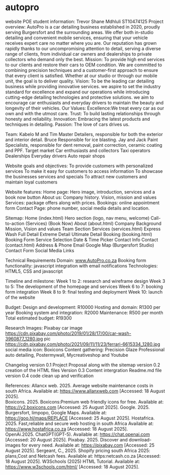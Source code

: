 # autopro
website POE
student information: Trevor Shane Mdhluli ST10474125
Project overview: AutoPro is a car detailing business established in 2020, proudly serving Burgersfort and the surrounding areas. We offer both in-studio detailing and convenient mobile services, ensuring that your vehicle receives expert care no matter where you are. Our reputation has grown rapidly thanks to our uncompromising attention to detail, serving a diverse range of clients, from individual car owners and dealerships to private collectors who demand only the best.
Mission: To provide high end services to our clients and restore their cars to OEM condition. We are committed to combining precision techniques and a customer-first approach to ensure that every client is satisfied. Whether at our studio or through our mobile unit, the goal is to deliver quality.
Vision: To be the leading car detailing business while providing innovative services. we aspire to set the industry standard for excellence and expand our operations while introducing cutting-edge detailing technologies and protective solutions. we aim to encourage car enthusiasts and everyday drivers to maintain the beauty and longevity of their vehicles.
Our Values:
Excellence:We treat every car as our own and with the utmost care.
Trust: To build lasting relationships through honesty and reliability.
Innovation: Embracing the latest products and techniques in detailing.
Passion: The love of cars drives us.

Team: Kabelo M and Tim
Master Detailers, responsible for both the exterior and interior detail.
Bruce
Responsible for ice blasting.
 Jay and Jack
Paint Specialists, responsible for dent removal, paint correction, ceramic coating and PPF.
Target market 
Car enthusiasts and collectors 
Taxi operators 
Dealerships 
Everyday drivers 
Auto repair shops 
 
Website goals and objectives: 
To provide customers with personalized services 
To make it easy for customers to access information 
To showcase the businesses services and specials 
To attract new customers and maintain loyal customers 

Website features:
Home page: Hero image, introduction, services and a book now button 
About us: Company history. Vision, mission and values
Services: package offers along with prices. 
Bookings: online appointment form 
Contact Page:  phone number, social media details and location.


Sitemap: 
Home (index.html)
Hero section (logo, nav menu, welcome)
Call-to-action (Services) (Book Now)
About (about.html)
Company Background
Mission, Vision and values
Team Section
Services (services.html)
Express Wash
Full Detail
Extreme Detail
Ultimate Detail
Booking (booking.html)
Booking Form
Service Selection
Date & Time Picker
Contact Info
Contact (contact.html)
Address & Phone
Email
Google Map (Burgersfort Studio)
Contact Form
Social Media Links

Technical Requirements 
Domain: www.AutoPro.co.za
Booking form functionality: javascript integration with email notifications
Technologies: HTML5, CSS and javascript

Timeline and milestone:
Week 1 to 2: research and wireframe design 
Week 3 to 5: The development of the homepage and services 
Week 6 to 7: booking form integration 
Week 8 to 9: final testing and deployment 
Week 10: launch of the website 

Budget: 
Design and development: R10000
Hosting and domain: R1300 per year 
Booking system and integration: R2000
Maintenance: R500 per month 
Total estimated budget: R19300


Research 
Images: Pixabay car image https://cdn.pixabay.com/photo/2019/01/28/17/00/car-wash-3960877_1280.jpg
pic https://cdn.pixabay.com/photo/2021/09/11/11/23/ferrari-6615334_1280.jpg
social media icon: Boxicons
Content gathering: Precision Glaze Professional auto detailing, Postermywall, Mycreativeshop and Youtube 


Changelog
version 0.1 
Project Proposal along with the sitemap
version 0.2
creation of the HTML files
Version 0.3
Content intergration 
Readme.md file 
version 0.4 
code clean up and verification 

References: 
Allancx web. 2025. Average website maintenance costs in south Africa. Available at: https://www.allanxweb.com [Accessed: 18 August 2025].  
Boxicons. 2025. Boxicons:Premium web friendly icons for free. Available at: https://v2.boxicons.com [Accessed: 25 August 2025].
Google. 2025. Burgersfort, limpopo, Google Maps. Available at: https://goo.hl/maps/REPLACE [Accessed: 25 August 2025]. 
Hostafrica. 2025. Fast,reliable and secure web hosting in south Africa Available at: https://www.hostafrica.co.za [Accessed: 18 August 2025].  
OpenAi.2025. ChatGPT(GPT-5). Available at: https://chat.openai.com [Accessed: 20 August 2025].
Pixabay. 2025. Discover and download- images for every need. Available at: https://pixabay.com [Accessed: 25 August 2025].
Sergeant, C., 2025. Shopify pricing south Africa 2025: plans,Cost and Netcash fees. Available at: https:netcash.co.za [Accessed: 18 August 2025].
W3Schools (2025) HTML Tutorial. Available at: https://www.w3schools.com/html/ [Accessed: 18 August 2025].  


